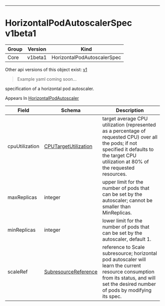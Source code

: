 

-----------
# HorizontalPodAutoscalerSpec v1beta1

Group        | Version     | Kind
------------ | ---------- | -----------
Core | v1beta1 | HorizontalPodAutoscalerSpec





<aside class="notice">Other api versions of this object exist: <a href="#horizontalpodautoscalerspec-v1">v1</a> </aside>

> Example yaml coming soon...


specification of a horizontal pod autoscaler.

<aside class="notice">
Appears In <a href="#horizontalpodautoscaler-v1beta1">HorizontalPodAutoscaler</a> </aside>

Field        | Schema     | Description
------------ | ---------- | -----------
cpuUtilization | [CPUTargetUtilization](#cputargetutilization-v1beta1) | target average CPU utilization (represented as a percentage of requested CPU) over all the pods; if not specified it defaults to the target CPU utilization at 80% of the requested resources.
maxReplicas | integer | upper limit for the number of pods that can be set by the autoscaler; cannot be smaller than MinReplicas.
minReplicas | integer | lower limit for the number of pods that can be set by the autoscaler, default 1.
scaleRef | [SubresourceReference](#subresourcereference-v1beta1) | reference to Scale subresource; horizontal pod autoscaler will learn the current resource consumption from its status, and will set the desired number of pods by modifying its spec.






